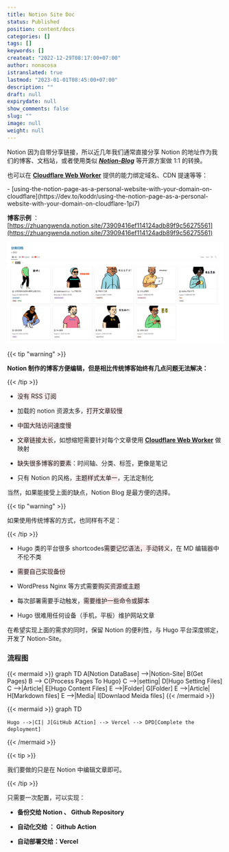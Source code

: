 ```yaml
---
title: Notion Site Doc
status: Published
position: content/docs
categories: []
tags: []
keywords: []
createat: "2022-12-29T08:17:00+07:00"
author: nonacosa
istranslated: true
lastmod: "2023-01-01T08:45:00+07:00"
description: ""
draft: null
expirydate: null
show_comments: false
slug: ""
image: null
weight: null
---
```


Notion 因为自带分享链接，所以近几年我们通常直接分享 Notion 的地址作为我们的博客、文档站，或者使用类似 **_[Notion-Blog](/3dab2163acdb415aaf6514b3c00368c5)_** 等开源方案做 1:1 的转换。

也可以在 **[Cloudflare Web Worker](https://developers.cloudflare.com/dns/zone-setups/full-setup/setup)** 提供的能力绑定域名、CDN 提速等等：

<!--more-->- [using-the-notion-page-as-a-personal-website-with-your-domain-on-cloudflare](https://dev.to/koddr/using-the-notion-page-as-a-personal-website-with-your-domain-on-cloudflare-1pi7)

**博客示例** ：[https://zhuangwenda.notion.site/73909416ef114124adb89f9c56275561](https://zhuangwenda.notion.site/73909416ef114124adb89f9c56275561)

![](media/s3.us-west-2.amazonaws.com_7864bde1-bda7-49ea-a6df-866ab165b5cb.png)

{{< tip "warning" >}}

**Notion 制作的博客方便编辑，但是相比传统博客始终有几点问题无法解决：**

{{< /tip >}}

- <span style="background-color: rgba(253, 235, 236, 1);">没有 RSS 订阅</span>

- 加载的 notion 资源太多，<span style="background-color: rgba(253, 235, 236, 1);">打开文章较慢</span>

- <span style="background-color: rgba(253, 235, 236, 1);">中国大陆访问速度慢</span>

- <span style="background-color: rgba(253, 235, 236, 1);">文章链接太长</span>，如想缩短需要针对每个文章使用 **[Cloudflare Web Worker](https://developers.cloudflare.com/dns/zone-setups/full-setup/setup)** 做映射

- <span style="background-color: rgba(253, 235, 236, 1);">缺失很多博客的要素</span>：时间轴、分类、标签，更像是笔记

- 只有 Notion 的风格，<span style="background-color: rgba(253, 235, 236, 1);">主题样式太单一</span>，无法定制化

当然，如果能接受上面的缺点，Notion Blog 是最方便的选择。

{{< tip "warning" >}}

如果使用传统博客的方式，也同样有不足：

{{< /tip >}}

- Hugo 类的平台很多 shortcodes<span style="background-color: rgba(253, 235, 236, 1);">需要记忆语法，手动转义</span>，在 MD 编辑器中不伦不类

- <span style="background-color: rgba(253, 235, 236, 1);">需要自己实现备份</span>

- WordPress Nginx 等方式需要<span style="background-color: rgba(253, 235, 236, 1);">购买资源或主题</span>

- 每次部署需要手动触发，<span style="background-color: rgba(253, 235, 236, 1);">需要维护一些命令或脚本</span>

- Hugo 很难用任何设备（手机，平板）维护网站文章

在希望实现上面的需求的同时，保留 Notion 的便利性，与 Hugo 平台深度绑定，开发了 Notion-Site。

### 流程图

{{< mermaid >}}
graph TD
A[Notion DataBase] -->|Notion-Site| B(Get Pages)
B --> C{Process Pages To Hugo}
C -->|setting| D[Hugo Setting Files]
C -->|Article| E[Hugo Content Files]
E -->|Folder| G[Folder]
E -->|Article| H[Markdown files]
E -->|Media| I[Downlaod Meida files]
{{< /mermaid >}}

{{< mermaid >}}
graph TD

    Hugo -->|CI| J[GitHub ACtion] --> Vercel --> DPD[Complete the deployment]

{{< /mermaid >}}

{{< tip >}}

我们要做的只是在 Notion 中编辑文章即可。

{{< /tip >}}

只需要一次配置，可以实现：

- **备份交给 Notion 、 Github Repository**

- **自动化交给 ： Github Action**

- **自动部署交给：Vercel**
